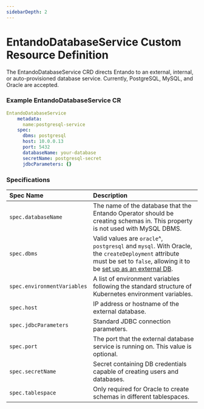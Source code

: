 ```yaml
---
sidebarDepth: 2
---
```


# EntandoDatabaseService Custom Resource Definition 
 
The EntandoDatabaseService CRD directs Entando to an external, internal, or auto-provisioned database service. Currently, PostgreSQL, MySQL, and Oracle are accepted. 

### Example EntandoDatabaseService CR

```yaml 
EntandoDatabaseService
    metadata:
      name:postgresql-service
    spec:
      dbms: postgresql
      host: 10.0.0.13
      port: 5432
      databaseName: your-database
      secretName: postgresql-secret
      jdbcParameters: {}
```
 

### Specifications

| Spec Name | Description |
| :- | :- |
|`spec.databaseName`| The name of the database that the Entando Operator should be creating schemas in. This property is not used with MySQL DBMS.|
|`spec.dbms`| Valid values are `oracle`^, `postgresql` and `mysql`. With Oracle, the `createDeployment` attribute must be set to `false`, allowing it to be [set up as an external DB](../../tutorials/devops/external-db.md#b-configure-an-external-oracle-dbms).|
|`spec.environmentVariables`| A list of environment variables following the standard structure of Kubernetes environment variables.|
|`spec.host`| IP address or hostname of the external database.|
|`spec.jdbcParameters`| Standard JDBC connection parameters.|
|`spec.port`| The port that the external database service is running on. This value is optional.|
|`spec.secretName`| Secret containing DB credentials capable of creating users and databases. |
|`spec.tablespace`| Only required for Oracle to create schemas in different tablespaces.|


 
 <!--for secretName, link to credentials secret format-->
